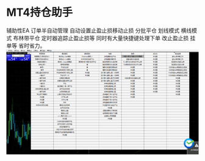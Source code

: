 # MT4持仓助手
辅助性EA 订单半自动管理 自动设置止盈止损移动止损 分批平仓 划线模式 横线模式 布林带平仓 定时器追踪止盈止损等 同时有大量快捷键处理下单 改止盈止损 挂单等 省时省力。
![](/pic.png)
